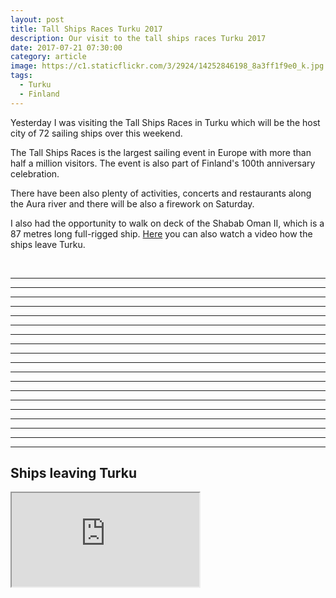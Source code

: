 ```yaml
---
layout: post
title: Tall Ships Races Turku 2017
description: Our visit to the tall ships races Turku 2017
date: 2017-07-21 07:30:00
category: article
image: https://c1.staticflickr.com/3/2924/14252846198_8a3ff1f9e0_k.jpg
tags:
  - Turku
  - Finland
---
```

Yesterday I was visiting the Tall Ships Races in Turku which will be the host city of 72 sailing ships over this weekend.

The Tall Ships Races is the largest sailing event in Europe with more than half a million visitors. The event is also part of Finland's 100th anniversary celebration.

There have been also plenty of activities, concerts and restaurants along the Aura river and there will be also a firework on Saturday.

I also had the opportunity to walk on deck of the Shabab Oman II, which is a 87 metres long full-rigged ship. [Here](#ships-leaving-Turku) you can also watch a video how the ships leave Turku.

<amp-img src="https://farm5.staticflickr.com/4291/36016799526_fea641b06f_k.jpg" layout="responsive" width="2048" height="1368" alt="Tall Ships Races 2017 Turku"></amp-img>

<br>
<!--more-->

<amp-img src="https://farm5.staticflickr.com/4297/35249717973_89d4bd2651_k.jpg" layout="responsive" width="2048" height="1368" alt="Tall Ships Races 2017 Turku"></amp-img>

---

<amp-img src="https://farm5.staticflickr.com/4314/35249724003_ebca247bfd_k.jpg" layout="responsive" width="2048" height="1368" alt="Tall Ships Races 2017 Turku"></amp-img>

---

<amp-img src="https://farm5.staticflickr.com/4291/36016799186_e6a9134065_k.jpg" layout="responsive" width="2048" height="1368" alt="Tall Ships Races 2017 Turku"></amp-img>

---

<amp-img src="https://farm5.staticflickr.com/4316/35249723533_906e810f95_k.jpg" layout="responsive" width="2048" height="1368" alt="Tall Ships Races 2017 Turku"></amp-img>

---

<amp-img src="https://farm5.staticflickr.com/4311/36016798756_c36486540c_k.jpg" layout="responsive" width="2048" height="1368" alt="Tall Ships Races 2017 Turku"></amp-img>

---

<amp-img src="https://farm5.staticflickr.com/4302/36016797796_55e5a51b33_k.jpg" layout="responsive" width="2048" height="1368" alt="Tall Ships Races 2017 Turku"></amp-img>

---

<amp-img src="https://farm5.staticflickr.com/4308/36016797246_f33ae5cdc7_k.jpg" layout="responsive" width="2048" height="1368" alt="Tall Ships Races 2017 Turku"></amp-img>

---

<amp-img src="https://farm5.staticflickr.com/4299/35249721093_be9710c311_k.jpg" layout="responsive" width="2048" height="1368" alt="Tall Ships Races 2017 Turku"></amp-img>

---

<amp-img src="https://farm5.staticflickr.com/4320/36016796596_448b089d1d_k.jpg" layout="responsive" width="2048" height="1368" alt="Tall Ships Races 2017 Turku"></amp-img>

---

<amp-img src="https://farm5.staticflickr.com/4314/35249720033_58e4df340d_k.jpg" layout="responsive" width="2048" height="1368" alt="Tall Ships Races 2017 Turku"></amp-img>

---

<amp-img src="https://farm5.staticflickr.com/4299/35249719483_97c530698e_k.jpg" layout="responsive" width="2048" height="1368" alt="Tall Ships Races 2017 Turku"></amp-img>

---

<amp-img src="https://farm5.staticflickr.com/4301/35249724973_0dad8ac8b4_k.jpg" layout="responsive" width="2048" height="1368" alt="Tall Ships Races 2017 Turku"></amp-img>

---

<amp-img src="https://farm5.staticflickr.com/4291/36016800126_f05b3a795f_k.jpg" layout="responsive" width="2048" height="1368" alt="Tall Ships Races 2017 Turku"></amp-img>

---

<amp-img src="https://farm5.staticflickr.com/4326/35249725733_e0d910a615_k.jpg" layout="responsive" width="2048" height="1368" alt="Tall Ships Races 2017 Turku"></amp-img>

---

<amp-img src="https://farm5.staticflickr.com/4307/35249726473_7336d28c33_k.jpg" layout="responsive" width="2048" height="1368" alt="Tall Ships Races 2017 Turku"></amp-img>

---

<amp-img src="https://farm5.staticflickr.com/4301/36016801116_53935bbdc4_k.jpg" layout="responsive" width="2048" height="1368" alt="Tall Ships Races 2017 Turku"></amp-img>

---

<amp-img src="https://farm5.staticflickr.com/4306/35249727193_ab96e416ae_k.jpg" layout="responsive" width="2048" height="1368" alt="Tall Ships Races 2017 Turku"></amp-img>

---

<amp-img src="https://farm5.staticflickr.com/4317/36016802016_e8bcdd9365_k.jpg" layout="responsive" width="2048" height="1368" alt="Tall Ships Races 2017 Turku"></amp-img>

---

<amp-img src="https://farm5.staticflickr.com/4304/35249728093_999d7ac038_k.jpg" layout="responsive" width="2048" height="1368" alt="Tall Ships Races 2017 Turku"></amp-img>

---
## Ships leaving Turku

<div class="embed-responsive embed-responsive-16by9">
    <iframe class="embed-responsive-item" src="https://www.youtube.com/embed/0uos7itp11Q"></iframe>
</div>
